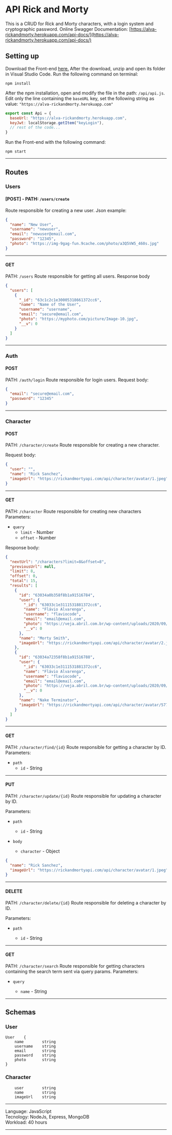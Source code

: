 # API Rick and Morty

This is a CRUD for Rick and Morty characters, with a login system and cryptographic password.
Online Swagger Documentation: [https://alva-rickandmorty.herokuapp.com/api-docs/](https://alva-rickandmorty.herokuapp.com/api-docs/)

## Setting up

Download the Front-end [here.](https://drive.google.com/file/d/1FAutpdj3nYIuwzfeoLwUOhWmybOvecSi/view?usp=sharing)
After the download, unzip and open its folder in Visual Studio Code. Run the following command on terminal:

```git
npm install
```

After the npm installation, open and modify the file in the path: `/api/api.js`.
Edit only the line containing the `baseURL` key, set the following string as value: `"https://alva-rickandmorty.herokuapp.com"`

```javaScript
export const Api = {
  baseUrl: "https://alva-rickandmorty.herokuapp.com",
  keyJwt: localStorage.getItem("keyLogin"),
  // rest of the code...
}
```

Run the Front-end with the following command:

```git
npm start
```

---

## Routes

### Users

#### [POST] - PATH: `/users/create`
Route responsible for creating a new user.
Json example:

```json
{
  "name": "New User",
  "username": "newuser",
  "email": "newuser@email.com",
  "password": "12345",
  "photo": "https://img-9gag-fun.9cache.com/photo/a3Q5VW5_460s.jpg"
}
```

---

#### GET

PATH: `/users`
Route responsible for getting all users.
Response body

```json
{
  "users": [
    {
      "_id": "63c1c2c1e30005318661372cc6",
      "name": "Name of the User",
      "username": "username",
      "email": "secure@email.com",
      "photo": "https://myphoto.com/picture/Image-10.jpg",
      "__v": 0
    }
  ]
}
```

---

### Auth

#### POST

PATH: `/auth/login`
Route responsible for login users.
Request body:

```json
{
  "email": "secure@email.com",
  "password": "12345"
}
```

---

### Character

#### POST

PATH: `/character/create`
Route responsible for creating a new character.

Request body:

```json
{
  "user": "",
  "name": "Rick Sanchez",
  "imageUrl": "https://rickandmortyapi.com/api/character/avatar/1.jpeg"
}
```

---

#### GET

PATH: `/character`
Route responsible for creating new characters
Parameters:

- `query`
  - `limit` - Number
  - `offset` - Number

Response body:

```json
{
  "nextUrl": "/characters?limit=8&offset=8",
  "previousUrl": null,
  "limit": 8,
  "offset": 0,
  "total": 15,
  "results": [
    {
      "id": "63034a0b358f8b1a91516784",
      "user": {
        "_id": "63033c1e3111531881372cc6",
        "name": "Flávio Alvarenga",
        "username": "flaviocode",
        "email": "email@email.com",
        "photo": "https://veja.abril.com.br/wp-content/uploads/2020/09/1-GettyImages-517387700.jpg",
        "__v": 0
      },
      "name": "Morty Smith",
      "imageUrl": "https://rickandmortyapi.com/api/character/avatar/2.jpeg"
    },
    {
      "id": "63034a72358f8b1a91516788",
      "user": {
        "_id": "63033c1e3111531881372cc6",
        "name": "Flávio Alvarenga",
        "username": "flaviocode",
        "email": "email@email.com",
        "photo": "https://veja.abril.com.br/wp-content/uploads/2020/09/1-GettyImages-517387700.jpg",
        "__v": 0
      },
      "name": "Nake Terminator",
      "imageUrl": "https://rickandmortyapi.com/api/character/avatar/577.jpeg"
    }
  ]
}
```

---

#### GET

PATH: `/character/find/{id}`
Route responsible for getting a character by ID.
Parameters:

- `path`
  - `id` - String

---

#### PUT

PATH: `/character/update/{id}`
Route responsible for updating a character by ID.

Parameters:

- `path`

  - `id` - String

- `body`
  - `character` - Object

```json
{
  "name": "Rick Sanchez",
  "imageUrl": "https://rickandmortyapi.com/api/character/avatar/1.jpeg"
}
```

---

#### DELETE

PATH: `/character/delete/{id}`
Route responsible for deleting a character by ID.

Parameters:

- `path`

  - `id` - String

---

#### GET

PATH: `/character/search`
Route responsible for getting characters containing the search term sent via query params.
Parameters:

- `query`

  - `name` - String

---

## Schemas

### User

```
User    {
    name        string
    username    string
    email       string
    password    string
    photo       string
}
```

### Character

```
    user        string
    name        string
    imageUrl    string
```

---

Language: JavaScript  
Tecnology: NodeJs, Express, MongoDB  
Workload: 40 hours

---
